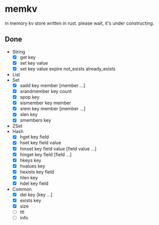 # memkv

in memory kv store written in rust. please wait, it's under constructing.

## Done

* String
    - [x] get key
    - [x] set key value
    - [x] set key value expire not_exists already_exists
* List
* Set
    - [x] sadd key member [member ...]
    - [x] srandmember key count
    - [x] spop key
    - [x] sismember key member
    - [x] srem key member [member ...]
    - [x] slen key
    - [x] smembers key
* ZSet
* Hash
    - [x] hget key field
    - [x] hset key field value
    - [x] hmset key field value [field value ...]
    - [x] hmget key field [field ...]
    - [x] hkeys key
    - [x] hvalues key
    - [x] hexists key field
    - [x] hlen key
    - [x] hdel key field
* Common
    - [x] del key [key ...]
    - [x] exists key
    - [x] size
    - [ ] ttl
    - [ ] info

